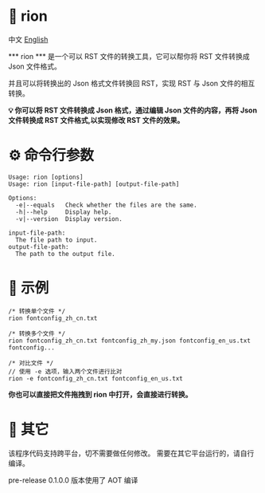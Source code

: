 # 📖 rion

中文  [English](README.md)

*** rion *** 是一个可以 RST 文件的转换工具，它可以帮你将 RST 文件转换成 Json 文件格式。

并且可以将转换出的 Json 格式文件转换回 RST，实现 RST 与 Json 文件的相互转换。

**💡 你可以将 RST 文件转换成 Json 格式，通过编辑 Json 文件的内容，再将 Json 文件转换成 RST 文件格式,以实现修改 RST 文件的效果。** 


# ⚙ 命令行参数
```
Usage: rion [options]
Usage: rion [input-file-path] [output-file-path]

Options:
  -e|--equals   Check whether the files are the same.
  -h|--help     Display help.
  -v|--version  Display version.

input-file-path:
  The file path to input.
output-file-path:
  The path to the output file.
```

# 🚀 示例
```
/* 转换单个文件 */
rion fontconfig_zh_cn.txt
```
```
/* 转换多个文件 */
rion fontconfig_zh_cn.txt fontconfig_zh_my.json fontconfig_en_us.txt fontconfig...
```
```
/* 对比文件 */
// 使用 -e 选项，输入两个文件进行比对
rion -e fontconfig_zh_cn.txt fontconfig_en_us.txt
```

**你也可以直接把文件拖拽到 rion 中打开，会直接进行转换。**

# 🔖 其它

该程序代码支持跨平台，切不需要做任何修改。
需要在其它平台运行的，请自行编译。

pre-release 0.1.0.0 版本使用了 AOT 编译